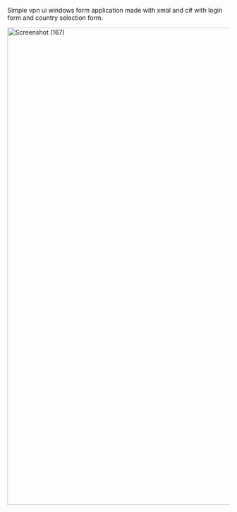 Simple vpn ui  windows form application made with xmal and c# 
with login form and country selection form.

<img width="1920" height="1080" alt="Screenshot (167)" src="https://github.com/user-attachments/assets/95bed966-33aa-4fec-8cc6-6f0d4316ddfd" />
